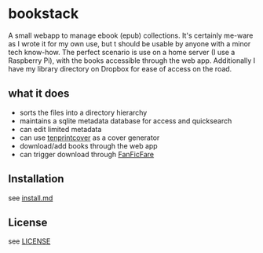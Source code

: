 # bookstack #

A small webapp to manage ebook (epub) collections. It's certainly me-ware as I wrote it for my own use, but t should be usable by anyone with a minor tech know-how.
The perfect scenario is use on a home server (I use a Raspberry Pi), with the books accessible through the web app. Additionally I have my library directory on Dropbox for ease of access on the road.

## what it does ##
* sorts the files into a directory hierarchy
* maintains a sqlite metadata database for access and quicksearch
* can edit limited metadata
* can use [tenprintcover](https://github.com/mgiraldo/tenprintcover-py) as a cover generator
* download/add books through the web app
* can trigger download through [FanFicFare](https://github.com/JimmXinu/FanFicFare)

## Installation ##

see [install.md](install.md)

## License ##

see [LICENSE](LICENSE)

